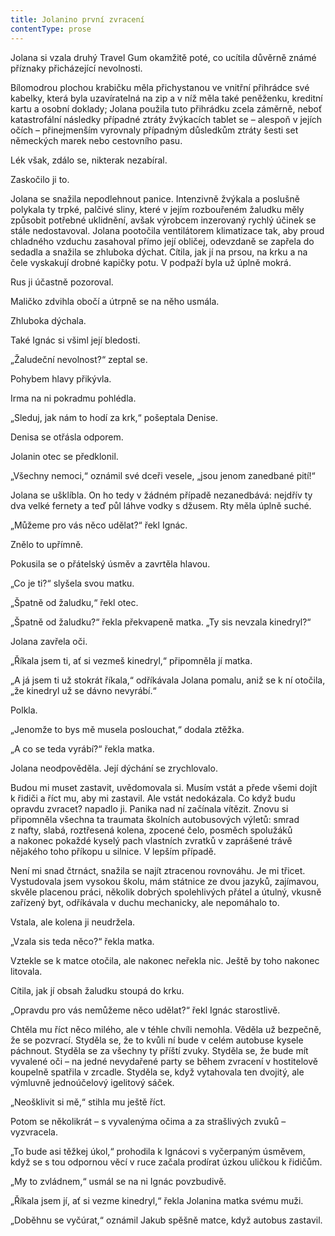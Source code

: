 ```yaml
---
title: Jolanino první zvracení
contentType: prose
---
```


Jolana si vzala druhý Travel Gum okamžitě poté, co ucítila důvěrně známé příznaky přicházející nevolnosti.

  

Bílomodrou plochou krabičku měla přichystanou ve vnitřní přihrádce své kabelky, která byla uzavíratelná na zip a v níž měla také peněženku, kreditní kartu a osobní doklady; Jolana použila tuto přihrádku zcela záměrně, neboť katastrofální následky případné ztráty žvýkacích tablet se – alespoň v jejích očích – přinejmenším vyrovnaly případným důsledkům ztráty šesti set německých marek nebo cestovního pasu.

Lék však, zdálo se, nikterak nezabíral.

Zaskočilo ji to.

Jolana se snažila nepodlehnout panice. Intenzivně žvýkala a poslušně polykala ty trpké, palčivé sliny, které v jejím rozbouřeném žaludku měly způsobit potřebné uklidnění, avšak výrobcem inzerovaný rychlý účinek se stále nedostavoval. Jolana pootočila ventilátorem klimatizace tak, aby proud chladného vzduchu zasahoval přímo její obličej, odevzdaně se zapřela do sedadla a snažila se zhluboka dýchat. Cítila, jak jí na prsou, na krku a na čele vyskakují drobné kapičky potu. V podpaží byla už úplně mokrá.

Rus ji účastně pozoroval.

Maličko zdvihla obočí a útrpně se na něho usmála.

Zhluboka dýchala.

Také Ignác si všiml její bledosti.

„Žaludeční nevolnost?“ zeptal se.

Pohybem hlavy přikývla.

Irma na ni pokradmu pohlédla.

„Sleduj, jak nám to hodí za krk,“ pošeptala Denise.

Denisa se otřásla odporem.

Jolanin otec se předklonil.

„Všechny nemoci,“ oznámil své dceři vesele, „jsou jenom zanedbané pití!“

Jolana se ušklíbla. On ho tedy v žádném případě nezanedbává: nejdřív ty dva velké fernety a teď půl láhve vodky s džusem. Rty měla úplně suché.

„Můžeme pro vás něco udělat?“ řekl Ignác.

Znělo to upřímně.

Pokusila se o přátelský úsměv a zavrtěla hlavou.

„Co je ti?“ slyšela svou matku.

„Špatně od žaludku,“ řekl otec.

„Špatně od žaludku?“ řekla překvapeně matka. „Ty sis nevzala kinedryl?“

Jolana zavřela oči.

„Říkala jsem ti, ať si vezmeš kinedryl,“ připomněla jí matka.

„A já jsem ti už stokrát říkala,“ odříkávala Jolana pomalu, aniž se k ní otočila, „že kinedryl už se dávno nevyrábí.“

Polkla.

„Jenomže to bys mě musela poslouchat,“ dodala ztěžka.

„A co se teda vyrábí?“ řekla matka.

Jolana neodpověděla. Její dýchání se zrychlovalo.

Budou mi muset zastavit, uvědomovala si. Musím vstát a přede všemi dojít k řidiči a říct mu, aby mi zastavil. Ale vstát nedokázala. Co když budu opravdu zvracet? napadlo ji. Panika nad ní začínala vítězit. Znovu si připomněla všechna ta traumata školních autobusových výletů: smrad z nafty, slabá, roztřesená kolena, zpocené čelo, posměch spolužáků a nakonec pokaždé kyselý pach vlastních zvratků v zaprášené trávě nějakého toho příkopu u silnice. V lepším případě.

Není mi snad čtrnáct, snažila se najít ztracenou rovnováhu. Je mi třicet. Vystudovala jsem vysokou školu, mám státnice ze dvou jazyků, zajímavou, skvěle placenou práci, několik dobrých spolehlivých přátel a útulný, vkusně zařízený byt, odříkávala v duchu mechanicky, ale nepomáhalo to.

Vstala, ale kolena ji neudržela.

„Vzala sis teda něco?“ řekla matka.

Vztekle se k matce otočila, ale nakonec neřekla nic. Ještě by toho nakonec litovala.

Cítila, jak jí obsah žaludku stoupá do krku.

„Opravdu pro vás nemůžeme něco udělat?“ řekl Ignác starostlivě.

Chtěla mu říct něco milého, ale v téhle chvíli nemohla. Věděla už bezpečně, že se pozvrací. Styděla se, že to kvůli ní bude v celém autobuse kysele páchnout. Styděla se za všechny ty příští zvuky. Styděla se, že bude mít vyvalené oči – na jedné nevydařené party se během zvracení v hostitelově koupelně spatřila v zrcadle. Styděla se, když vytahovala ten dvojitý, ale výmluvně jednoúčelový igelitový sáček.

„Neošklivit si mě,“ stihla mu ještě říct.

Potom se několikrát – s vyvalenýma očima a za strašlivých zvuků – vyzvracela.

„To bude asi těžkej úkol,“ prohodila k Ignácovi s vyčerpaným úsměvem, když se s tou odpornou věcí v ruce začala prodírat úzkou uličkou k řidičům.

„My to zvládnem,“ usmál se na ni Ignác povzbudivě.

„Říkala jsem jí, ať si vezme kinedryl,“ řekla Jolanina matka svému muži.

„Doběhnu se vyčúrat,“ oznámil Jakub spěšně matce, když autobus zastavil.
